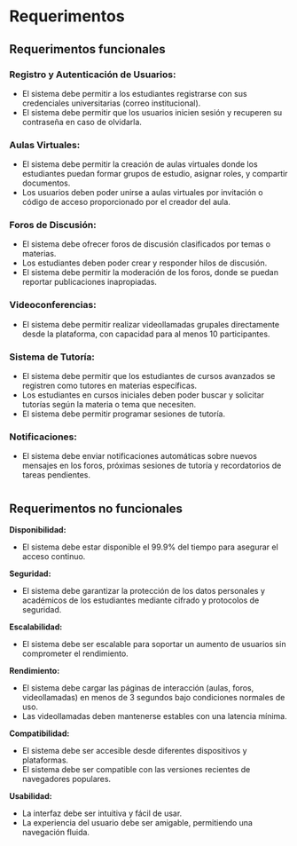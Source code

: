 
# **Requerimentos**

## **Requerimentos funcionales**

### **Registro y Autenticación de Usuarios:**
- El sistema debe permitir a los estudiantes registrarse con sus credenciales universitarias (correo institucional).
- El sistema debe permitir que los usuarios inicien sesión y recuperen su contraseña en caso de olvidarla.

### **Aulas Virtuales:**
- El sistema debe permitir la creación de aulas virtuales donde los estudiantes puedan formar grupos de estudio, asignar roles, y compartir documentos.
- Los usuarios deben poder unirse a aulas virtuales por invitación o código de acceso proporcionado por el creador del aula.

### **Foros de Discusión:**
- El sistema debe ofrecer foros de discusión clasificados por temas o materias.
- Los estudiantes deben poder crear y responder hilos de discusión.
- El sistema debe permitir la moderación de los foros, donde se puedan reportar publicaciones inapropiadas.

### **Videoconferencias:**
- El sistema debe permitir realizar videollamadas grupales directamente desde la plataforma, con capacidad para al menos 10 participantes.

### **Sistema de Tutoría:**
- El sistema debe permitir que los estudiantes de cursos avanzados se registren como tutores en materias específicas.
- Los estudiantes en cursos iniciales deben poder buscar y solicitar tutorías según la materia o tema que necesiten.
- El sistema debe permitir programar sesiones de tutoría.

### **Notificaciones:**
- El sistema debe enviar notificaciones automáticas sobre nuevos mensajes en los foros, próximas sesiones de tutoría y recordatorios de tareas pendientes.

#

## **Requerimentos no funcionales** 

**Disponibilidad:**
- El sistema debe estar disponible el 99.9% del tiempo para asegurar el acceso continuo.

**Seguridad:**
- El sistema debe garantizar la protección de los datos personales y académicos de los estudiantes mediante cifrado y protocolos de seguridad.

**Escalabilidad:**
- El sistema debe ser escalable para soportar un aumento de usuarios sin comprometer el rendimiento.

**Rendimiento:**

- El sistema debe cargar las páginas de interacción (aulas, foros, videollamadas) en menos de 3 segundos bajo condiciones normales de uso.
- Las videollamadas deben mantenerse estables con una latencia mínima.

**Compatibilidad:**
- El sistema debe ser accesible desde diferentes dispositivos y plataformas.
- El sistema debe ser compatible con las versiones recientes de navegadores populares.

**Usabilidad:**

- La interfaz debe ser intuitiva y fácil de usar.
- La experiencia del usuario debe ser amigable, permitiendo una navegación fluida.
